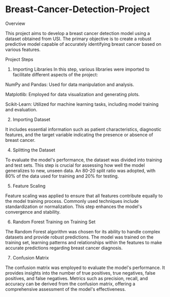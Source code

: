 # Breast-Cancer-Detection-Project

Overview

This project aims to develop a breast cancer detection model using a dataset obtained from USI. The primary objective is to create a robust predictive model capable of accurately identifying breast cancer based on various features.

Project Steps

1. Importing Libraries 
In this step, various libraries were imported to facilitate different aspects of the project:

NumPy and Pandas: Used for data manipulation and analysis.

Matplotlib: Employed for data visualization and generating plots.

Scikit-Learn: Utilized for machine learning tasks, including model training and evaluation.


2. Importing Dataset

It includes essential information such as patient characteristics, diagnostic features, and the target variable indicating the presence or absence of breast cancer.

4. Splitting the Dataset
   
To evaluate the model's performance, the dataset was divided into training and test sets. This step is crucial for assessing how well the model generalizes to new, unseen data. An 80-20 split ratio was adopted, with 80% of the data used for training and 20% for testing.

5. Feature Scaling
   
Feature scaling was applied to ensure that all features contribute equally to the model training process. Commonly used techniques include standardization or normalization. This step enhances the model's convergence and stability.

6. Random Forest Training on Training Set
   
The Random Forest algorithm was chosen for its ability to handle complex datasets and provide robust predictions. The model was trained on the training set, learning patterns and relationships within the features to make accurate predictions regarding breast cancer diagnosis.

7. Confusion Matrix
    
The confusion matrix was employed to evaluate the model's performance. It provides insights into the number of true positives, true negatives, false positives, and false negatives. Metrics such as precision, recall, and accuracy can be derived from the confusion matrix, offering a comprehensive assessment of the model's effectiveness.
